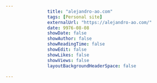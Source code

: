 ---
                title: "alejandro-ao.com"
                tags: [Personal site]
                externalUrl: "https://alejandro-ao.com/"
                date: 9976-08-08
                showDate: false
                showAuthor: false
                showReadingTime: false
                showEdit: false
                showLikes: false
                showViews: false
                layoutBackgroundHeaderSpace: false
                ---
